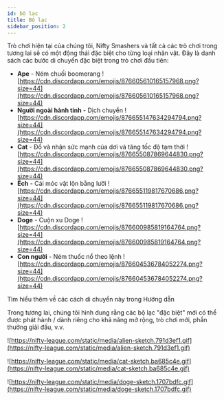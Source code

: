 ```yaml
---
id: bộ lạc
title: Bộ lạc
sidebar_position: 2
---
```


Trò chơi hiện tại của chúng tôi, Nifty Smashers và tất cả các trò chơi trong tương lai sẽ có một động thái đặc biệt cho từng loại nhân vật. Đây là danh sách các bước di chuyển đặc biệt trong trò chơi đầu tiên:

- **Ape** - Ném chuối boomerang ![https://cdn.discordapp.com/emojis/876605610165157968.png?size=44](https://cdn.discordapp.com/emojis/876605610165157968.png?size=44)
- **Người ngoài hành tinh** - Dịch chuyển ![https://cdn.discordapp.com/emojis/876655147634294794.png?size=44](https://cdn.discordapp.com/emojis/876655147634294794.png?size=44)
- **Cat** - Đổ và nhận sức mạnh của dơi và tăng tốc độ tạm thời ![https://cdn.discordapp.com/emojis/876655087869644830.png?size=44](https://cdn.discordapp.com/emojis/876655087869644830.png?size=44)
- **Ếch** - Cái móc vật lộn bằng lưỡi ![https://cdn.discordapp.com/emojis/876655119817670686.png?size=44](https://cdn.discordapp.com/emojis/876655119817670686.png?size=44)
- **Doge** - Cuộn xu Doge ![https://cdn.discordapp.com/emojis/876600985819164764.png?size=44](https://cdn.discordapp.com/emojis/876600985819164764.png?size=44)
- **Con người** - Ném thuốc nổ theo lệnh ![https://cdn.discordapp.com/emojis/876604536784052274.png?size=44](https://cdn.discordapp.com/emojis/876604536784052274.png?size=44)

Tìm hiểu thêm về các cách di chuyển này trong Hướng dẫn [](/guides/nifty-smashers/tribes)

Trong tương lai, chúng tôi hình dung rằng các bộ lạc "đặc biệt" mới có thể được phát hành / dành riêng cho khả năng mở rộng, trò chơi mới, phần thưởng giải đấu, v.v.

![https://nifty-league.com/static/media/alien-sketch.791d3ef1.gif](https://nifty-league.com/static/media/alien-sketch.791d3ef1.gif)

![https://nifty-league.com/static/media/cat-sketch.ba685c4e.gif](https://nifty-league.com/static/media/cat-sketch.ba685c4e.gif)

![https://nifty-league.com/static/media/doge-sketch.1707bdfc.gif](https://nifty-league.com/static/media/doge-sketch.1707bdfc.gif)
